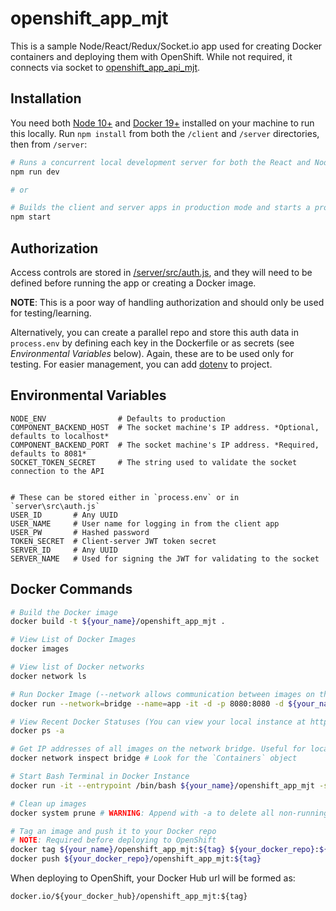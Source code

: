 # openshift_app_mjt

This is a sample Node/React/Redux/Socket.io app used for creating Docker containers and deploying them with OpenShift. While not required, it connects via socket to [openshift_app_api_mjt](https://github.com/mjtischler/openshift_app_api_mjt).

## Installation

You need both [Node 10+](https://nodejs.org/en/download/) and [Docker 19+](https://docs.docker.com/install/) installed on your machine to run this locally. Run `npm install` from both the `/client` and `/server` directories, then from `/server`:

```bash
# Runs a concurrent local development server for both the React and Node apps, and watches for changes
npm run dev

# or

# Builds the client and server apps in production mode and starts a production instance
npm start
```

## Authorization

Access controls are stored in [/server/src/auth.js](https://github.com/mjtischler/openshift_app_mjt/blob/develop/server/src/auth.js), and they will need to be defined before running the app or creating a Docker image.

**NOTE**: This is a poor way of handling authorization and should only be used for testing/learning.

Alternatively, you can create a parallel repo and store this auth data in `process.env` by defining each key in the Dockerfile or as secrets (see *Environmental Variables* below). Again, these are to be used only for testing. For easier management, you can add [dotenv](https://github.com/motdotla/dotenv#readme) to project.

## Environmental Variables

```
NODE_ENV                # Defaults to production
COMPONENT_BACKEND_HOST  # The socket machine's IP address. *Optional, defaults to localhost*
COMPONENT_BACKEND_PORT  # The socket machine's IP address. *Required, defaults to 8081*
SOCKET_TOKEN_SECRET     # The string used to validate the socket connection to the API


# These can be stored either in `process.env` or in `server\src\auth.js`
USER_ID       # Any UUID
USER_NAME     # User name for logging in from the client app
USER_PW       # Hashed password
TOKEN_SECRET  # Client-server JWT token secret
SERVER_ID     # Any UUID
SERVER_NAME   # Used for signing the JWT for validating to the socket
```

## Docker Commands

```bash
# Build the Docker image
docker build -t ${your_name}/openshift_app_mjt .

# View List of Docker Images
docker images

# View list of Docker networks
docker network ls

# Run Docker Image (--network allows communication between images on the same host)
docker run --network=bridge --name=app -it -d -p 8080:8080 -d ${your_name}/openshift_app_mjt

# View Recent Docker Statuses (You can view your local instance at http://localhost:8080/)
docker ps -a

# Get IP addresses of all images on the network bridge. Useful for local deploys.
docker network inspect bridge # Look for the `Containers` object

# Start Bash Terminal in Docker Instance
docker run -it --entrypoint /bin/bash ${your_name}/openshift_app_mjt -s

# Clean up images
docker system prune # WARNING: Append with -a to delete all non-running images

# Tag an image and push it to your Docker repo
# NOTE: Required before deploying to OpenShift
docker tag ${your_name}/openshift_app_mjt:${tag} ${your_docker_repo}:${tag}
docker push ${your_docker_repo}/openshift_app_mjt:${tag}
```

When deploying to OpenShift, your Docker Hub url will be formed as:

`docker.io/${your_docker_hub}/openshift_app_mjt:${tag}`






